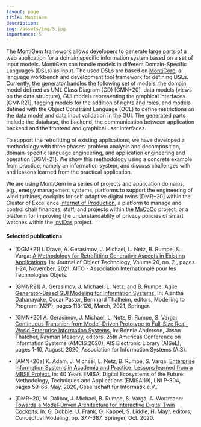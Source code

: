 ```yaml
---
layout: page
title: MontiGem 
description: 
img: /assets/img/5.jpg
importance: 5
---
```


The MontiGem framework allows developers to generate large parts of a web application for a domain specific 
 information system based on a set of input models.
MontiGem can handle models in different Domain-Specific Languages
(DSLs) as input. The used DSLs are based on [MontiCore](https://monticore.de), a
language workbench and development tool framework for defining DSLs.
Currently, the generator handles the following set of models: 
the domain model defined as UML Class Diagram (CD) [GMN+20], 
data models (views on the data structure), 
GUI models representing the graphical interfaces [GMNR21], 
tagging models for the addition of rights and roles, 
and models defined with the Object Constraint Language (OCL) to
define restrictions on the data model and data input validation in the GUI.
The generated parts include the database, the backend, the communication between application backend and the frontend
 and graphical user interfaces. 

To support the retrofitting of existing applications, we have developed a methodology with three phases: 
problem analysis and decomposition, domain-specific language engineering, and application engineering and 
operation [DGM+21]. 
We show this methodology using a concrete example from practice, namely an information system, 
and discuss challenges with and lessons learned from the practical application. 

We are using MontiGem in a series of projects and application
domains, e.g., 
energy management systems, 
platforms to support the engineering of wind turbines, 
cockpits for self-adaptive digital twins [DMR+20] within the Cluster of Excellence [Internet of Production](../iop),
a platform to manage and control chair finances, staff, and projects within the [MaCoCo](../macoco) project,
or a platform for improving the
understandablity of privacy policies of smart watches within the [InviDas](../invidas) project.

#### Selected publications

- [DGM+21] I. Drave, A. Gerasimov, J. Michael, L. Netz, B. Rumpe, S. Varga:
  [A Methodology for Retrofitting Generative Aspects in Existing Applications](http://www.jot.fm/issues/issue_2021_02/article7.pdf).
  In: Journal of Object Technology, Volume 20, no. 2 , pages 1-24, November, 2021,
  AITO - Association Internationale pour les Technologies Objets.

- [GMNR21] A. Gerasimov, J. Michael, L. Netz, and B. Rumpe:
[Agile Generator-Based GUI Modeling for Information Systems.](http://www.se-rwth.de/publications/Agile-Generator-Based-GUI-Modeling-for-Information-Systems.pdf)
In: Ajantha Dahanayake, Oscar Pastor, Bernhard Thalheim, editors, Modelling to Program (M2P),
pages 113-126, March, 2021, Springer.

- [GMN+20] A. Gerasimov, J. Michael, L. Netz, B. Rumpe, S. Varga:
    [Continuous Transition from Model-Driven Prototype to Full-Size Real-World Enterprise Information Systems.](http://www.se-rwth.de/publications/Continuous-Transition-from-Model-Driven-Prototype-to-Full-Size-Real-World-Enterprise-Information-Systems.pdf)
    In: Bonnie Anderson, Jason Thatcher, Rayman Meservy, editors, 25th Americas Conference on Information Systems (AMCIS 2020), AIS Electronic Library (AISeL), pages 1-10, August, 2020, Association for Information Systems (AIS).

- [AMN+20a] K. Adam, J. Michael, L. Netz, B. Rumpe, S. Varga:
    [Enterprise Information Systems in Academia and Practice: Lessons learned from a MBSE Project.](http://www.se-rwth.de/publications/Enterprise-Information-Systems-in-Academia-and-Practice-Lessons-learned-from-a-MBSE-Project.pdf)
    In: 40 Years EMISA: Digital Ecosystems of the Future: Methodology, Techniques and Applications (EMISA'19), LNI P-304, pages 59-66, May, 2020, Gesellschaft für Informatik e.V..

- [DMR+20] M. Dalibor, J. Michael, B. Rumpe, S. Varga, A. Wortmann:
  [Towards a Model-Driven Architecture for Interactive Digital Twin Cockpits.](https://www.se-rwth.de/publications/Towards-a-Model-Driven-Architecture-for-Interactive-Digital-Twin-Cockpits.pdf)
  In: G. Dobbie, U. Frank, G. Kappel, S. Liddle, H. Mayr, editors, Conceptual Modeling, pp. 377-387, Springer, Oct. 2020.
